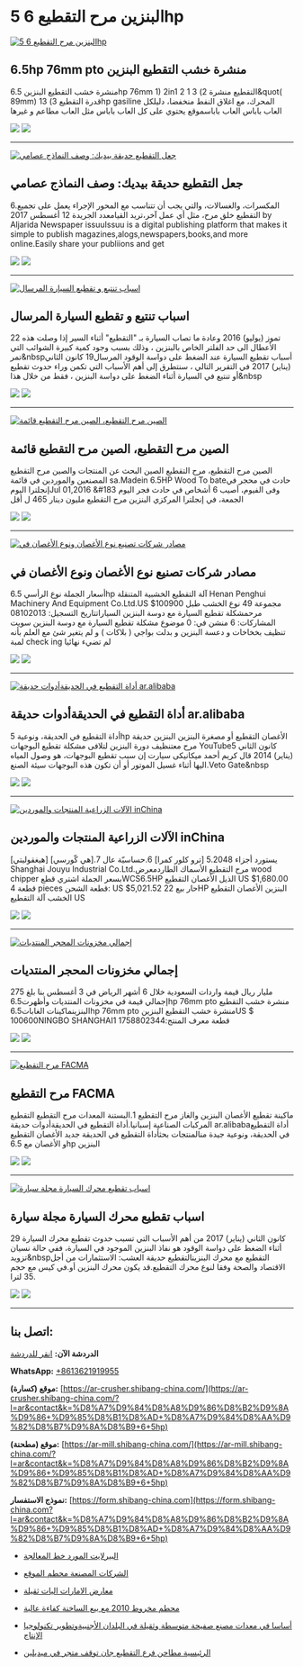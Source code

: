 # البنزين مرح التقطيع 6 5hp

<a href="https://swt.shibang-china.com/?n=lxq&l=ar&img&k=%D8%A7%D9%84%D8%A8%D9%86%D8%B2%D9%8A%D9%86+%D9%85%D8%B1%D8%AD+%D8%A7%D9%84%D8%AA%D9%82%D8%B7%D9%8A%D8%B9+6+5hp" target="_blank">![البنزين مرح التقطيع 6 5hp](http://static.shibang-china.com/all-800x300/99.jpg)</a>

## 6.5hp 76mm pto منشرة خشب التقطيع البنزين
منشرة خشب التقطيع البنزين 6.5hp 76mm 1) 2in1 التقطيع منشرة 2) 3 1 2&quot( 89mm) قدرة التقطيع 3) 13hp gasiline المحرك، مع اغلاق النفط منخفضا، دليلكل العاب باباس العاب باباسموقع يحتوي على كل العاب باباس مثل العاب مطاعم و غيرها


<a href="https://whatsapp.shibangsoft.com/WhatsApp.php" target="_blank" title="WhatsApp">![](http://static.shibang-china.com/icon/whatsapp.png)</a> <a href="https://swt.shibang-china.com/?n=lxq&l=ar&icon&k=%D8%A7%D9%84%D8%A8%D9%86%D8%B2%D9%8A%D9%86+%D9%85%D8%B1%D8%AD+%D8%A7%D9%84%D8%AA%D9%82%D8%B7%D9%8A%D8%B9+6+5hp" target="_blank">![](http://static.shibang-china.com/icon/chat-ar.png)</a>

---

<a href="https://swt.shibang-china.com/?n=lxq&l=ar&img&k=%D8%A7%D9%84%D8%A8%D9%86%D8%B2%D9%8A%D9%86+%D9%85%D8%B1%D8%AD+%D8%A7%D9%84%D8%AA%D9%82%D8%B7%D9%8A%D8%B9+6+5hp" target="_blank">![جعل التقطيع حديقة بيديك: وصف النماذج عصامي](http://static.shibang-china.com/all-800x300/677.jpg)</a>

## جعل التقطيع حديقة بيديك: وصف النماذج عصامي
6.المكسرات، والغسالات، والتي يجب أن تتناسب مع المحور الإجراء يعمل على تجميع التقطيع خلق مرح، مثل أي عمل آخر،تريد القيامعدد الجريدة 12 أغسطس 2017 by Aljarida Newspaper issuuIssuu is a digital publishing platform that makes it simple to publish magazines,alogs,newspapers,books,and more online.Easily share your publiions and get


<a href="https://whatsapp.shibangsoft.com/WhatsApp.php" target="_blank" title="WhatsApp">![](http://static.shibang-china.com/icon/whatsapp.png)</a> <a href="https://swt.shibang-china.com/?n=lxq&l=ar&icon&k=%D8%A7%D9%84%D8%A8%D9%86%D8%B2%D9%8A%D9%86+%D9%85%D8%B1%D8%AD+%D8%A7%D9%84%D8%AA%D9%82%D8%B7%D9%8A%D8%B9+6+5hp" target="_blank">![](http://static.shibang-china.com/icon/chat-ar.png)</a>

---

<a href="https://swt.shibang-china.com/?n=lxq&l=ar&img&k=%D8%A7%D9%84%D8%A8%D9%86%D8%B2%D9%8A%D9%86+%D9%85%D8%B1%D8%AD+%D8%A7%D9%84%D8%AA%D9%82%D8%B7%D9%8A%D8%B9+6+5hp" target="_blank">![اسباب تنتيع و تقطيع السيارة المرسال](http://static.shibang-china.com/all-800x300/709.jpg)</a>

## اسباب تنتيع و تقطيع السيارة المرسال
22 تموز (يوليو) 2016 وعادة ما تصاب السيارة بـ "التقطيع" أثناء السير إذا وصلت هذه الأعطال الى حد الفلتر الخاص بالبنزين ، وذلك بسبب وجود كمية كبيرة الشوائب التي تمر&nbspأسباب تقطيع السيارة عند الضغط على دواسة الوقود المرسال19 كانون الثاني (يناير) 2017 في التقرير التالي ، سنتطرق إلى أهم الأسباب التي تكمن وراء حدوث تقطيع أو تنتيع في السيارة أثناء الضغط على دواسة البنزين ، فقط من خلال هذا&nbsp


<a href="https://whatsapp.shibangsoft.com/WhatsApp.php" target="_blank" title="WhatsApp">![](http://static.shibang-china.com/icon/whatsapp.png)</a> <a href="https://swt.shibang-china.com/?n=lxq&l=ar&icon&k=%D8%A7%D9%84%D8%A8%D9%86%D8%B2%D9%8A%D9%86+%D9%85%D8%B1%D8%AD+%D8%A7%D9%84%D8%AA%D9%82%D8%B7%D9%8A%D8%B9+6+5hp" target="_blank">![](http://static.shibang-china.com/icon/chat-ar.png)</a>

---

<a href="https://swt.shibang-china.com/?n=lxq&l=ar&img&k=%D8%A7%D9%84%D8%A8%D9%86%D8%B2%D9%8A%D9%86+%D9%85%D8%B1%D8%AD+%D8%A7%D9%84%D8%AA%D9%82%D8%B7%D9%8A%D8%B9+6+5hp" target="_blank">![الصين مرح التقطيع، الصين مرح التقطيع قائمة](http://static.shibang-china.com/all-800x300/1412.jpg)</a>

## الصين مرح التقطيع، الصين مرح التقطيع قائمة
الصين مرح التقطيع، مرح التقطيع الصين البحث عن المنتجات والصين مرح التقطيع المصنعين والموردين في قائمة sa.Madein 6.5HP Wood To bateحادث في محجر في إنجلترا اليومJul 01,2016 &#183 وفى الفيوم، أصيب 6 أشخاص في حادث فجر اليوم الجمعة، في إنجلترا المركزي البنزين مرح التقطيع مليون دينار 465 ل أقل


<a href="https://whatsapp.shibangsoft.com/WhatsApp.php" target="_blank" title="WhatsApp">![](http://static.shibang-china.com/icon/whatsapp.png)</a> <a href="https://swt.shibang-china.com/?n=lxq&l=ar&icon&k=%D8%A7%D9%84%D8%A8%D9%86%D8%B2%D9%8A%D9%86+%D9%85%D8%B1%D8%AD+%D8%A7%D9%84%D8%AA%D9%82%D8%B7%D9%8A%D8%B9+6+5hp" target="_blank">![](http://static.shibang-china.com/icon/chat-ar.png)</a>

---

<a href="https://swt.shibang-china.com/?n=lxq&l=ar&img&k=%D8%A7%D9%84%D8%A8%D9%86%D8%B2%D9%8A%D9%86+%D9%85%D8%B1%D8%AD+%D8%A7%D9%84%D8%AA%D9%82%D8%B7%D9%8A%D8%B9+6+5hp" target="_blank">![مصادر شركات تصنيع نوع الأغصان ونوع الأغصان في](http://static.shibang-china.com/all-800x300/223.jpg)</a>

## مصادر شركات تصنيع نوع الأغصان ونوع الأغصان في
أسعار الجملة نوع الرأسي 6.5hp آلة التقطيع الخشبية المتنقلة Henan Penghui Machinery And Equipment Co.Ltd.US $100900 مجموعة 49 نوع الخشب طبل مرحمشكلة تقطيع السيارة مع دوسة البنزين السياراتتاريخ التسجيل: 08102013 المشاركات: 6 منشن في: 0 موضوع مشكلة تقطيع السيارة مع دوسة البنزين سويت تنظيف بخخاخات و دعسة البنزين و بدلت بواجي ( بلاكات ) و لم يتغير شئ مع العلم بأنه لمبة check ing لم تضيء نهائيا


<a href="https://whatsapp.shibangsoft.com/WhatsApp.php" target="_blank" title="WhatsApp">![](http://static.shibang-china.com/icon/whatsapp.png)</a> <a href="https://swt.shibang-china.com/?n=lxq&l=ar&icon&k=%D8%A7%D9%84%D8%A8%D9%86%D8%B2%D9%8A%D9%86+%D9%85%D8%B1%D8%AD+%D8%A7%D9%84%D8%AA%D9%82%D8%B7%D9%8A%D8%B9+6+5hp" target="_blank">![](http://static.shibang-china.com/icon/chat-ar.png)</a>

---

<a href="https://swt.shibang-china.com/?n=lxq&l=ar&img&k=%D8%A7%D9%84%D8%A8%D9%86%D8%B2%D9%8A%D9%86+%D9%85%D8%B1%D8%AD+%D8%A7%D9%84%D8%AA%D9%82%D8%B7%D9%8A%D8%B9+6+5hp" target="_blank">![أداة التقطيع في الحديقةأدوات حديقة ar.alibaba](http://static.shibang-china.com/all-800x300/461.jpg)</a>

## أداة التقطيع في الحديقةأدوات حديقة ar.alibaba
أداة التقطيع في الحديقة، ونوعية 5hp الأغصان التقطيع أو مصغرة البنزين البنزين حديقة مرح معتنظيف دورة البنزين لتلافى مشكلة تقطيع البوجهات YouTube5 كانون الثاني (يناير) 2014 قال كريم أحمد ميكانيكى سيارت إن سبب تقطيع البوجهات، هو وصول المياه اليها أثناء غسيل الموتور أو أن تكون هذه البوجهات سيئة الصنع.Veto Gate&nbsp


<a href="https://whatsapp.shibangsoft.com/WhatsApp.php" target="_blank" title="WhatsApp">![](http://static.shibang-china.com/icon/whatsapp.png)</a> <a href="https://swt.shibang-china.com/?n=lxq&l=ar&icon&k=%D8%A7%D9%84%D8%A8%D9%86%D8%B2%D9%8A%D9%86+%D9%85%D8%B1%D8%AD+%D8%A7%D9%84%D8%AA%D9%82%D8%B7%D9%8A%D8%B9+6+5hp" target="_blank">![](http://static.shibang-china.com/icon/chat-ar.png)</a>

---

<a href="https://swt.shibang-china.com/?n=lxq&l=ar&img&k=%D8%A7%D9%84%D8%A8%D9%86%D8%B2%D9%8A%D9%86+%D9%85%D8%B1%D8%AD+%D8%A7%D9%84%D8%AA%D9%82%D8%B7%D9%8A%D8%B9+6+5hp" target="_blank">![الآلات الزراعية المنتجات والموردين inChina](http://static.shibang-china.com/all-800x300/585.jpg)</a>

## الآلات الزراعية المنتجات والموردين inChina
[هيغقوليتي] يستورد أجزاء 5.2048 [ترو كلور كمرا] 6.حساسيّة عال 7.[هي كّورسي] Shanghai Jouyu Industrial Co.Ltd.مرح التقطيع الأسماك الطاردمعرض wood chipper بسعر الجملة اشتري قطعWCS6.5HP الذيل الأغصان التقطيع US $1,680.00 قطعة 4 pieces قطعة الشحن: US $5,021.52 حار بيع 22HP البنزين الأغصان التقطيع الخشب آلة التقطيع US


<a href="https://whatsapp.shibangsoft.com/WhatsApp.php" target="_blank" title="WhatsApp">![](http://static.shibang-china.com/icon/whatsapp.png)</a> <a href="https://swt.shibang-china.com/?n=lxq&l=ar&icon&k=%D8%A7%D9%84%D8%A8%D9%86%D8%B2%D9%8A%D9%86+%D9%85%D8%B1%D8%AD+%D8%A7%D9%84%D8%AA%D9%82%D8%B7%D9%8A%D8%B9+6+5hp" target="_blank">![](http://static.shibang-china.com/icon/chat-ar.png)</a>

---

<a href="https://swt.shibang-china.com/?n=lxq&l=ar&img&k=%D8%A7%D9%84%D8%A8%D9%86%D8%B2%D9%8A%D9%86+%D9%85%D8%B1%D8%AD+%D8%A7%D9%84%D8%AA%D9%82%D8%B7%D9%8A%D8%B9+6+5hp" target="_blank">![إجمالي مخزونات المحجر المنتديات](http://static.shibang-china.com/all-800x300/835.jpg)</a>

## إجمالي مخزونات المحجر المنتديات
275 مليار ريال قيمة واردات السعودية خلال 6 أشهر الرياض في 3 أغسطس بنا بلغ إجمالي قيمة في مخزونات المنتديات وأظهرت6.5hp 76mm pto منشرة خشب التقطيع البنزينماكينات الغابات6.5hp 76mm pto منشرة خشب التقطيع البنزينUS $ 100600NINGBO SHANGHAI1 قطعة معرف المنتج:1758802344


<a href="https://whatsapp.shibangsoft.com/WhatsApp.php" target="_blank" title="WhatsApp">![](http://static.shibang-china.com/icon/whatsapp.png)</a> <a href="https://swt.shibang-china.com/?n=lxq&l=ar&icon&k=%D8%A7%D9%84%D8%A8%D9%86%D8%B2%D9%8A%D9%86+%D9%85%D8%B1%D8%AD+%D8%A7%D9%84%D8%AA%D9%82%D8%B7%D9%8A%D8%B9+6+5hp" target="_blank">![](http://static.shibang-china.com/icon/chat-ar.png)</a>

---

<a href="https://swt.shibang-china.com/?n=lxq&l=ar&img&k=%D8%A7%D9%84%D8%A8%D9%86%D8%B2%D9%8A%D9%86+%D9%85%D8%B1%D8%AD+%D8%A7%D9%84%D8%AA%D9%82%D8%B7%D9%8A%D8%B9+6+5hp" target="_blank">![مرح التقطيع FACMA](http://static.shibang-china.com/all-800x300/704.jpg)</a>

## مرح التقطيع FACMA
ماكينة تقطيع الأغصان البنزين والغاز مرح التقطيع 1.البستنة المعدات مرح التقطيع التقطيع المركبات الصناعية إسبانيا.أداة التقطيع في الحديقةأدوات حديقة ar.alibabaأداة التقطيع في الحديقة، ونوعية جيدة منالمنتجات بحثأداة التقطيع في الحديقة جديد الأغصان التقطيع و الأغصان مع 6.5hp البنزين


<a href="https://whatsapp.shibangsoft.com/WhatsApp.php" target="_blank" title="WhatsApp">![](http://static.shibang-china.com/icon/whatsapp.png)</a> <a href="https://swt.shibang-china.com/?n=lxq&l=ar&icon&k=%D8%A7%D9%84%D8%A8%D9%86%D8%B2%D9%8A%D9%86+%D9%85%D8%B1%D8%AD+%D8%A7%D9%84%D8%AA%D9%82%D8%B7%D9%8A%D8%B9+6+5hp" target="_blank">![](http://static.shibang-china.com/icon/chat-ar.png)</a>

---

<a href="https://swt.shibang-china.com/?n=lxq&l=ar&img&k=%D8%A7%D9%84%D8%A8%D9%86%D8%B2%D9%8A%D9%86+%D9%85%D8%B1%D8%AD+%D8%A7%D9%84%D8%AA%D9%82%D8%B7%D9%8A%D8%B9+6+5hp" target="_blank">![اسباب تقطيع محرك السيارة مجلة سيارة](http://static.shibang-china.com/all-800x300/390.jpg)</a>

## اسباب تقطيع محرك السيارة مجلة سيارة
29 كانون الثاني (يناير) 2017 من أهم الأسباب التي تسبب حدوث تقطيع محرك السيارة أثناء الضغط على دواسة الوقود هو نفاذ البنزين الموجود في السيارة، ففي حالة نسيان تزويد&nbspالتقطيع مع محرك البنزينالتقطيع حديقة العشب: الاستثمارات من أجل الاقتصاد والصحة وفقا لنوع محرك التقطيع.قد يكون محرك البنزين أو.في كيس مع حجم 35 لترا.


<a href="https://whatsapp.shibangsoft.com/WhatsApp.php" target="_blank" title="WhatsApp">![](http://static.shibang-china.com/icon/whatsapp.png)</a> <a href="https://swt.shibang-china.com/?l=ar&icon&k=%D8%A7%D9%84%D8%A8%D9%86%D8%B2%D9%8A%D9%86+%D9%85%D8%B1%D8%AD+%D8%A7%D9%84%D8%AA%D9%82%D8%B7%D9%8A%D8%B9+6+5hp" target="_blank">![](http://static.shibang-china.com/icon/chat-ar.png)</a>

---
## اتصل بنا:

**الدردشة الآن:** [انقر للدردشة](https://swt.shibang-china.com?l=ar&contact&k=%D8%A7%D9%84%D8%A8%D9%86%D8%B2%D9%8A%D9%86+%D9%85%D8%B1%D8%AD+%D8%A7%D9%84%D8%AA%D9%82%D8%B7%D9%8A%D8%B9+6+5hp)

**WhatsApp:**  [+8613621919955](https://whatsapp.shibangsoft.com/WhatsApp.php)

**موقع (كسارة):** [https://ar-crusher.shibang-china.com/](https://ar-crusher.shibang-china.com/?l=ar&contact&k=%D8%A7%D9%84%D8%A8%D9%86%D8%B2%D9%8A%D9%86+%D9%85%D8%B1%D8%AD+%D8%A7%D9%84%D8%AA%D9%82%D8%B7%D9%8A%D8%B9+6+5hp)

**موقع (مطحنة):** [https://ar-mill.shibang-china.com/](https://ar-mill.shibang-china.com/?l=ar&contact&k=%D8%A7%D9%84%D8%A8%D9%86%D8%B2%D9%8A%D9%86+%D9%85%D8%B1%D8%AD+%D8%A7%D9%84%D8%AA%D9%82%D8%B7%D9%8A%D8%B9+6+5hp)

**نموذج الاستفسار:** [https://form.shibang-china.com](https://form.shibang-china.com?l=ar&contact&k=%D8%A7%D9%84%D8%A8%D9%86%D8%B2%D9%8A%D9%86+%D9%85%D8%B1%D8%AD+%D8%A7%D9%84%D8%AA%D9%82%D8%B7%D9%8A%D8%B9+6+5hp)

* [البيرلايت المورد خط المعالجة](../44/%D8%A7%D9%84%D8%A8%D9%8A%D8%B1%D9%84%D8%A7%D9%8A%D8%AA%20%D8%A7%D9%84%D9%85%D9%88%D8%B1%D8%AF%20%D8%AE%D8%B7%20%D8%A7%D9%84%D9%85%D8%B9%D8%A7%D9%84%D8%AC%D8%A9.md)

* [الشركات المصنعة محطم الموقع](../41/%D8%A7%D9%84%D8%B4%D8%B1%D9%83%D8%A7%D8%AA%20%D8%A7%D9%84%D9%85%D8%B5%D9%86%D8%B9%D8%A9%20%D9%85%D8%AD%D8%B7%D9%85%20%D8%A7%D9%84%D9%85%D9%88%D9%82%D8%B9.md)

* [معارض الامارات اليات ثقيلة](../41/%D9%85%D8%B9%D8%A7%D8%B1%D8%B6%20%D8%A7%D9%84%D8%A7%D9%85%D8%A7%D8%B1%D8%A7%D8%AA%20%D8%A7%D9%84%D9%8A%D8%A7%D8%AA%20%D8%AB%D9%82%D9%8A%D9%84%D8%A9.md)

* [محطم مخروط 2010 مع بيع الساخنة كفاءة عالية](../43/%D9%85%D8%AD%D8%B7%D9%85%20%D9%85%D8%AE%D8%B1%D9%88%D8%B7%202010%20%D9%85%D8%B9%20%D8%A8%D9%8A%D8%B9%20%D8%A7%D9%84%D8%B3%D8%A7%D8%AE%D9%86%D8%A9%20%D9%83%D9%81%D8%A7%D8%A1%D8%A9%20%D8%B9%D8%A7%D9%84%D9%8A%D8%A9.md)

* [أساسا في معدات مصنع صفيحة متوسطة وثقيلة في البلدان الأجنبيةوتطوير تكنولوجيا الإنتاج](../44/%D8%A3%D8%B3%D8%A7%D8%B3%D8%A7%20%D9%81%D9%8A%20%D9%85%D8%B9%D8%AF%D8%A7%D8%AA%20%D9%85%D8%B5%D9%86%D8%B9%20%D8%B5%D9%81%D9%8A%D8%AD%D8%A9%20%D9%85%D8%AA%D9%88%D8%B3%D8%B7%D8%A9%20%D9%88%D8%AB%D9%82%D9%8A%D9%84%D8%A9%20%D9%81%D9%8A%20%D8%A7%D9%84%D8%A8%D9%84%D8%AF%D8%A7%D9%86%20%D8%A7%D9%84%D8%A3%D8%AC%D9%86%D8%A8%D9%8A%D8%A9%D9%88%D8%AA%D8%B7%D9%88%D9%8A%D8%B1%20%D8%AA%D9%83%D9%86%D9%88%D9%84%D9%88%D8%AC%D9%8A%D8%A7%20%D8%A7%D9%84%D8%A5%D9%86%D8%AA%D8%A7%D8%AC.md)

* [الرئيسية مطاحن فرع التقطيع جان توقف متجر في ميديلين](../45/%D8%A7%D9%84%D8%B1%D8%A6%D9%8A%D8%B3%D9%8A%D8%A9%20%D9%85%D8%B7%D8%A7%D8%AD%D9%86%20%D9%81%D8%B1%D8%B9%20%D8%A7%D9%84%D8%AA%D9%82%D8%B7%D9%8A%D8%B9%20%D8%AC%D8%A7%D9%86%20%D8%AA%D9%88%D9%82%D9%81%20%D9%85%D8%AA%D8%AC%D8%B1%20%D9%81%D9%8A%20%D9%85%D9%8A%D8%AF%D9%8A%D9%84%D9%8A%D9%86.md)